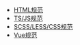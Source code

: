 - [HTML规范](/standard/basic/html)
- [TS/JS规范](/standard/basic/script)
- [SCSS/LESS/CSS规范](/standard/basic/style)
- [Vue规范](/standard/basic/vue)